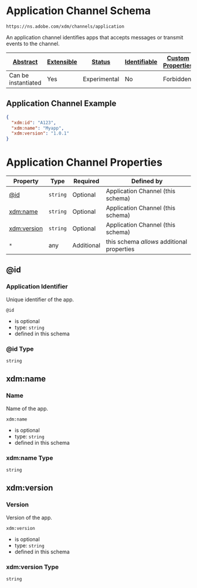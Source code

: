 
# Application Channel Schema

```
https://ns.adobe.com/xdm/channels/application
```

An application channel identifies apps that accepts messages or transmit events to the channel.

| [Abstract](../../abstract.md) | [Extensible](../../extensions.md) | [Status](../../status.md) | [Identifiable](../../id.md) | [Custom Properties](../../extensions.md) | [Additional Properties](../../extensions.md) | Defined In |
|-------------------------------|-----------------------------------|---------------------------|-----------------------------|------------------------------------------|----------------------------------------------|------------|
| Can be instantiated | Yes | Experimental | No | Forbidden | Permitted | [channels/application.schema.json](channels/application.schema.json) |

## Application Channel Example
```json
{
  "xdm:id": "A123",
  "xdm:name": "Myapp",
  "xdm:version": "1.0.1"
}
```

# Application Channel Properties

| Property | Type | Required | Defined by |
|----------|------|----------|------------|
| [@id](#id) | `string` | Optional | Application Channel (this schema) |
| [xdm:name](#xdmname) | `string` | Optional | Application Channel (this schema) |
| [xdm:version](#xdmversion) | `string` | Optional | Application Channel (this schema) |
| `*` | any | Additional | this schema *allows* additional properties |

## @id
### Application Identifier

Unique identifier of the app.

`@id`
* is optional
* type: `string`
* defined in this schema

### @id Type


`string`






## xdm:name
### Name

Name of the app.

`xdm:name`
* is optional
* type: `string`
* defined in this schema

### xdm:name Type


`string`






## xdm:version
### Version

Version of the app.

`xdm:version`
* is optional
* type: `string`
* defined in this schema

### xdm:version Type


`string`





